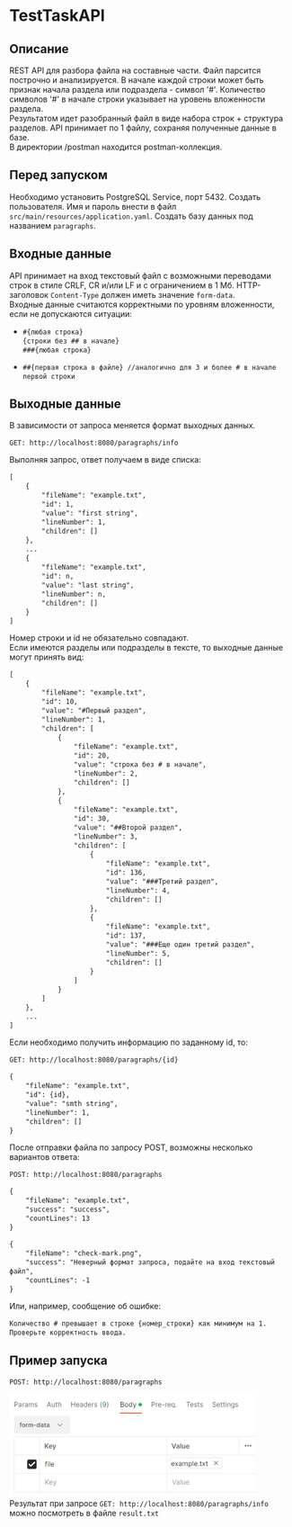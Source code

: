 # TestTaskAPI
## Описание
REST API для разбора файла на составные части. Файл парсится построчно и анализируется. В начале каждой строки может быть признак начала раздела или подраздела - символ '#'. Количество символов '#' в начале строки указывает на уровень вложенности раздела.  
Результатом идет разобранный файл в виде набора строк + структура разделов. API принимает по 1 файлу, сохраняя полученные данные в базе.   
В директории /postman находится postman-коллекция.

## Перед запуском
Необходимо установить PostgreSQL Service, порт 5432. Создать пользователя. Имя и пароль внести в файл ```src/main/resources/application.yaml```.  Создать базу данных под названием ```paragraphs```.

## Входные данные
API принимает на вход текстовый файл с возможными переводами строк в стиле CRLF, CR и/или LF и с ограничением в 1 Мб. HTTP-заголовок ```Content-Type``` должен иметь значение ```form-data```.  
Входные данные считаются корректными по уровням вложенности, если не допускаются ситуации:
- ```
  #{любая строка}
  {строки без ## в начале}
  ###{любая строка}
  ```
- ```
  ##{первая строка в файле} //аналогично для 3 и более # в начале первой строки
  ```

## Выходные данные
В зависимости от запроса меняется формат выходных данных.
```
GET: http://localhost:8080/paragraphs/info
```
Выполняя запрос, ответ получаем в виде списка:
```
[
    {
        "fileName": "example.txt",
        "id": 1,
        "value": "first string",
        "lineNumber": 1,
        "children": []
    },
    ...
    {
        "fileName": "example.txt",
        "id": n,
        "value": "last string",
        "lineNumber": n,
        "children": []
    }
]
```
Номер строки и id не обязательно совпадают.  
Если имеются разделы или подразделы в тексте, то выходные данные могут принять вид:
```
[
    {
        "fileName": "example.txt",
        "id": 10,
        "value": "#Первый раздел",
        "lineNumber": 1,
        "children": [
            {
                "fileName": "example.txt",
                "id": 20,
                "value": "строка без # в начале",
                "lineNumber": 2,
                "children": []
            },
            {
                "fileName": "example.txt",
                "id": 30,
                "value": "##Второй раздел",
                "lineNumber": 3,
                "children": [
                    {
                        "fileName": "example.txt",
                        "id": 136,
                        "value": "###Третий раздел",
                        "lineNumber": 4,
                        "children": []
                    },
                    {
                        "fileName": "example.txt",
                        "id": 137,
                        "value": "###Еще один третий раздел",
                        "lineNumber": 5,
                        "children": []
                    }
                ]
            }
        ]
    },
    ...
]
```
Если необходимо получить информацию по заданному id, то:
```
GET: http://localhost:8080/paragraphs/{id}
```
```
{
    "fileName": "example.txt",
    "id": {id},
    "value": "smth string",
    "lineNumber": 1,
    "children": []
}
```
После отправки файла по запросу POST, возможны несколько вариантов ответа:
```
POST: http://localhost:8080/paragraphs
```
```
{
    "fileName": "example.txt",
    "success": "success",
    "countLines": 13
}
```
```
{
    "fileName": "check-mark.png",
    "success": "Неверный формат запроса, подайте на вход текстовый файл",
    "countLines": -1
}
```
Или, например, сообщение об ошибке:
```
Количество # превышает в строке {номер_строки} как минимум на 1. Проверьте корректность ввода.
```
## Пример запуска
```
POST: http://localhost:8080/paragraphs
```
![](body.png)  
Результат при запросе ```GET: http://localhost:8080/paragraphs/info``` можно посмотреть в файле ```result.txt```  

